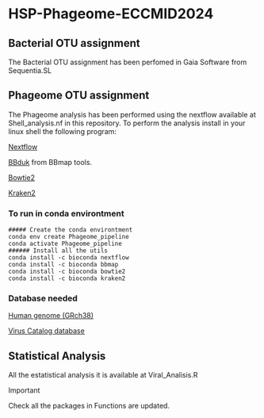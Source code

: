 # HSP-Phageome-ECCMID2024

## Bacterial OTU assignment

The Bacterial OTU assignment  has been perfomed in Gaia Software from Sequentia.SL

## Phageome OTU assignment

The Phageome analysis has been performed using the nextflow available at Shell_analysis.nf in this repository. To perform the analysis install in your linux shell the following program:

[Nextflow](https://github.com/nextflow-io/nextflow)

[BBduk](https://github.com/BioInfoTools/BBMap) from BBmap tools.

[Bowtie2](https://github.com/BenLangmead/bowtie2)

[Kraken2](https://github.com/DerrickWood/kraken2)

### To run in conda environtment

    ##### Create the conda environtment
    conda env create Phageome_pipeline
    conda activate Phageome_pipeline
    ###### Install all the utils
    conda install -c bioconda nextflow
    conda install -c bioconda bbmap
    conda install -c bioconda bowtie2
    conda install -c bioconda kraken2

### Database needed

[Human genome (GRch38)](https://www.ncbi.nlm.nih.gov/datasets/genome/GCF_000001405.26/)

[Virus Catalog database](https://www.nature.com/articles/s41564-021-00928-6)

## Statistical Analysis

All the estatistical analysis it is available at Viral_Analisis.R


> [!IMPORTANT]
> Check all the packages in Functions are updated.

